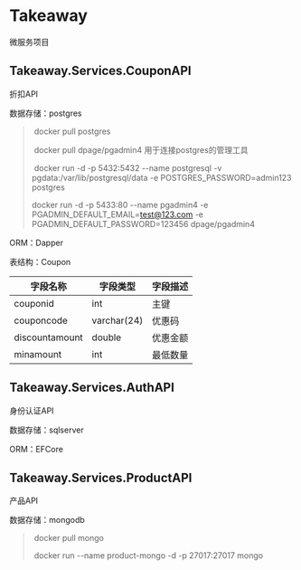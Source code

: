 # Takeaway
微服务项目

## Takeaway.Services.CouponAPI

折扣API

数据存储：postgres

> ​	docker pull postgres
>
> ​	docker pull dpage/pgadmin4   用于连接postgres的管理工具
>
> ​	docker run -d -p 5432:5432 --name postgresql -v pgdata:/var/lib/postgresql/data -e POSTGRES_PASSWORD=admin123 postgres
>
> docker run -d -p 5433:80 --name pgadmin4 -e PGADMIN_DEFAULT_EMAIL=test@123.com -e PGADMIN_DEFAULT_PASSWORD=123456 dpage/pgadmin4

ORM：Dapper

表结构：Coupon

| 字段名称       | 字段类型    | 字段描述 |
| -------------- | ----------- | -------- |
| couponid       | int         | 主键     |
| couponcode     | varchar(24) | 优惠码   |
| discountamount | double      | 优惠金额 |
| minamount      | int         | 最低数量 |

## Takeaway.Services.AuthAPI

身份认证API

数据存储：sqlserver

ORM：EFCore

## Takeaway.Services.ProductAPI

产品API

数据存储：mongodb

> ​	docker pull mongo
>
> ​	 docker run --name product-mongo -d -p 27017:27017  mongo
